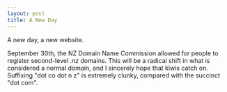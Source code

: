 ```yaml
---
layout: post
title: A New Day
---
```


A new day, a new website.

September 30th, the NZ Domain Name Commission allowed for people to register second-level *.nz* domains. This will be a 
radical shift in what is considered a normal domain, and I sincerely hope that kiwis catch on. Suffixing "dot co dot n z" 
is extremely clunky, compared with the succinct "dot com". 